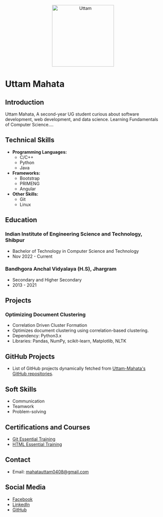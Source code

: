 <p align="center">
  <img src="https://avatars.githubusercontent.com/u/92252205?v=4" alt="Uttam" width="200" height="200">
</p>

# Uttam Mahata

## Introduction
Uttam Mahata, A second-year UG student curious about software development, web development, and data science. Learning Fundamentals of Computer Science....

## Technical Skills
- **Programming Languages:**
  - C/C++
  - Python
  - Java
- **Frameworks:**
  - Bootstrap
  - PRIMENG
  - Angular
- **Other Skills:**
  - Git
  - Linux

## Education
### Indian Institute of Engineering Science and Technology, Shibpur
- Bachelor of Technology in Computer Science and Technology
- Nov 2022 - Current

### Bandhgora Anchal Vidyalaya (H.S), Jhargram
- Secondary and Higher Secondary
- 2013 - 2021

## Projects
### Optimizing Document Clustering
- Correlation Driven Cluster Formation
- Optimizes document clustering using correlation-based clustering.
- Dependency: Python3.x
- Libraries: Pandas, NumPy, scikit-learn, Matplotlib, NLTK


## GitHub Projects
- List of GitHub projects dynamically fetched from [Uttam-Mahata's GitHub repositories](https://api.github.com/users/Uttam-Mahata/repos).

## Soft Skills
- Communication
- Teamwork
- Problem-solving

## Certifications and Courses
- [Git Essential Training](https://www.linkedin.com/learning/certificates/d99d5ee36efc6a71f0d3cb93ec59c5775b2b09e42debee02caa2996898bec97d?lipi=urn%3Ali%3Apage%3Ad_flagship3_profile_view_base%3B%2B%2FhK%2F0MPRNekICf9vuDqbQ%3D%3D)
- [HTML Essential Training](https://www.linkedin.com/learning/certificates/95099347c0c3f6ac10b6adffe58b8f492ceea8935b3abbd23d18b00c5290f661?lipi=urn%3Ali%3Apage%3Ad_flagship3_profile_view_base%3B%2B%2FhK%2F0MPRNekICf9vuDqbQ%3D%3D)

## Contact
- Email: [mahatauttam0408@gmail.com](mailto:mahatauttam0408@gmail.com)


## Social Media
- [Facebook](https://www.facebook.com/uttamm.21.0.4.8/)
- [LinkedIn](https://www.linkedin.com/in/uttam-mahata-4b0364259/)
- [GitHub](https://github.com/Uttam-Mahata)

